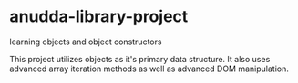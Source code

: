 # anudda-library-project
learning objects and object constructors

This project utilizes objects as it's primary data structure. It also uses advanced array iteration methods as well as 
advanced DOM manipulation.
